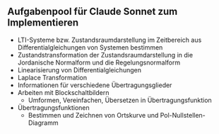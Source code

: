 

## Aufgabenpool für Claude Sonnet zum Implementieren
+ LTI-Systeme bzw. Zustandsraumdarstellung im Zeitbereich aus Differentialgleichungen von Systemen bestimmen
+ Zustandstransformation der Zustandsraumdarstellung in die Jordanische Normalform und die Regelungsnormalform
+ Linearisierung von Differentialgleichungen
+ Laplace Transformation
+ Informationen für verschiedene Übertragungsglieder
+ Arbeiten mit Blockschaltbildern
    + Umformen, Vereinfachen, Übersetzen in Übertragungsfunktion
+ Übertragungsfunktionen
    + Bestimmen und Zeichnen von Ortskurve und Pol-Nullstellen-Diagramm
